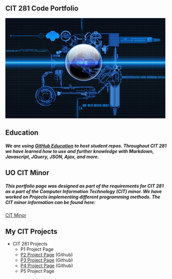 ## CIT 281 Code Portfolio

![Computer Image](images/Optimized-cool-computer-art-picture_00171785.jpg)

## Education
##### We are using [GitHub Education](https://education.github.com/) to host student repos. Throughout CIT 281 we have learned how to use and further knowledge with Markdown, Javascript, JQuery, JSON, Ajax, and more.

## UO CIT Minor
##### This portfolio page was designed as part of the requirements for CIT 281 as a part of the Computer Information Technology (CIT) minor. We have worked on Projects implementing different programming methods. The CIT minor information can be found here:
[CIT Minor](https://cs.uoregon.edu/undergraduate/cit-minor)

## My CIT Projects
* CIT 281 Projects
  * P1 Project Page
  * [P2 Project Page](https://uo-cit.github.io/project-2-tgerman218/) (Github)
  * [P3 Project Page](https://uo-cit.github.io/project-3-tgerman218/) (Github)
  * [P4 Project Page](https://uo-cit.github.io/project-4-tgerman218/) (Github)
  * P5 Project Page

